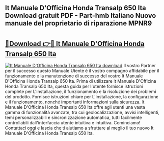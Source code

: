## It Manuale D'Officina Honda Transalp 650 Ita Download gratuit PDF - Part-hmb Italiano Nuovo manuale del proprietario di riparazione MPNR9

# <h2><a href="http://dfgdps.blite.top/?on=It+Manuale+D%27Officina+Honda+Transalp+650+Ita">🔗Download 👉🔴 It Manuale D'Officina Honda Transalp 650 Ita</a></h2>

[![It Manuale D'Officina Honda Transalp 650 Ita download](https://i.imgur.com/lujVjoI.png)](http://dfgdps.blite.top/?on=It+Manuale+D%27Officina+Honda+Transalp+650+Ita)
Il vostro Partner per il successo questo Manuale Utente è il vostro compagno affidabile per il funzionamento e la manutenzione di successo del vostro It Manuale D'Officina Honda Transalp 650 Ita. Prima di utilizzare It Manuale D'Officina Honda Transalp 650 Ita, questa guida per l'utente fornisce istruzioni complete per L'installazione, il funzionamento e la risoluzione dei problemi del prodotto. Fornisce istruzioni chiare per L'installazione, la configurazione e il funzionamento, nonché importanti informazioni sulla sicurezza. It Manuale D'Officina Honda Transalp 650 Ita offre agli utenti una vasta gamma di funzionalità avanzate, tra cui geolocalizzazione, avvisi intelligenti, temi personalizzabili e sincronizzazione automatica, tutti facilmente controllabili dall'interfaccia utente intuitiva e intuitiva. Cominciamo! Contattaci oggi e lascia che ti aiutiamo a sfruttare al meglio il tuo nuovo It Manuale D'Officina Honda Transalp 650 Ita.
